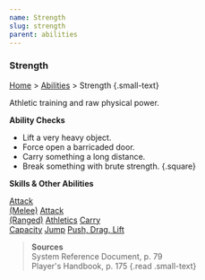 ```yaml
---
name: Strength
slug: strength
parent: abilities
---
```

### Strength
[Home](dm-operations-center) > [Abilities](abilities) > Strength {.small-text}

Athletic training and raw physical power.

**Ability Checks**<br/>
- Lift a very heavy object.
- Force open a barricaded door.
- Carry something a long distance.
- Break something with brute strength.
{.square}

**Skills & Other Abilities**
<div class="menu-container">
    <a href="attack-melee">Attack<br/> (Melee)</a>
    <a href="attack-ranged">Attack<br/> (Ranged)</a>
    <a href="athletics">Athletics</a>
    <a href="carry-capacity">Carry<br/> Capacity</a>
    <a href="jump">Jump</a>
    <a href="push-drag-lift">Push, Drag, Lift</a>
</div>

> **Sources** <br/>
> System Reference Document, p. 79<br/>
> Player's Handbook, p. 175
{.read .small-text}

